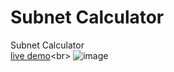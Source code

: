 # Subnet Calculator
 Subnet Calculator 
 <br>
[live demo](https://onehellcat.github.io/subnetcalc/"")<br>
![image](https://github.com/onehellcat/subnetcalc/assets/43723078/d48ade51-cec8-424a-9e6c-4ab418787a8b)


